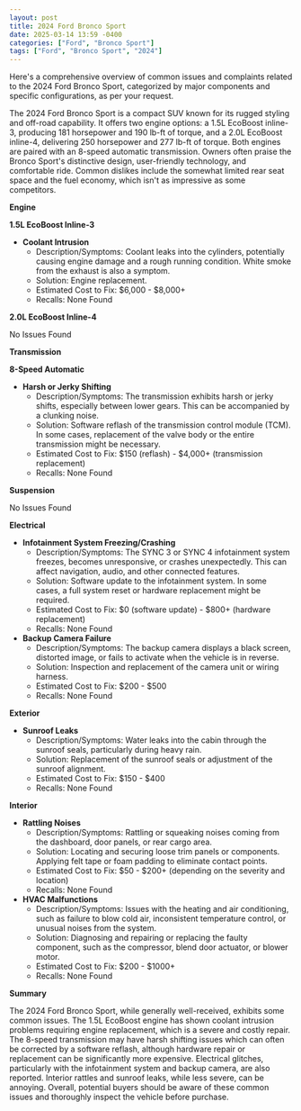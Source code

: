 ```yaml
---
layout: post
title: 2024 Ford Bronco Sport
date: 2025-03-14 13:59 -0400
categories: ["Ford", "Bronco Sport"]
tags: ["Ford", "Bronco Sport", "2024"]
---
```

Here's a comprehensive overview of common issues and complaints related to the 2024 Ford Bronco Sport, categorized by major components and specific configurations, as per your request.

The 2024 Ford Bronco Sport is a compact SUV known for its rugged styling and off-road capability. It offers two engine options: a 1.5L EcoBoost inline-3, producing 181 horsepower and 190 lb-ft of torque, and a 2.0L EcoBoost inline-4, delivering 250 horsepower and 277 lb-ft of torque. Both engines are paired with an 8-speed automatic transmission. Owners often praise the Bronco Sport's distinctive design, user-friendly technology, and comfortable ride. Common dislikes include the somewhat limited rear seat space and the fuel economy, which isn't as impressive as some competitors.

**Engine**

**1.5L EcoBoost Inline-3**

*   **Coolant Intrusion**
    *   Description/Symptoms: Coolant leaks into the cylinders, potentially causing engine damage and a rough running condition. White smoke from the exhaust is also a symptom.
    *   Solution: Engine replacement.
    *   Estimated Cost to Fix: $6,000 - $8,000+
    *   Recalls: None Found

**2.0L EcoBoost Inline-4**

No Issues Found

**Transmission**

**8-Speed Automatic**

*   **Harsh or Jerky Shifting**
    *   Description/Symptoms: The transmission exhibits harsh or jerky shifts, especially between lower gears. This can be accompanied by a clunking noise.
    *   Solution: Software reflash of the transmission control module (TCM). In some cases, replacement of the valve body or the entire transmission might be necessary.
    *   Estimated Cost to Fix: $150 (reflash) - $4,000+ (transmission replacement)
    *   Recalls: None Found

**Suspension**

No Issues Found

**Electrical**

*   **Infotainment System Freezing/Crashing**
    *   Description/Symptoms: The SYNC 3 or SYNC 4 infotainment system freezes, becomes unresponsive, or crashes unexpectedly. This can affect navigation, audio, and other connected features.
    *   Solution: Software update to the infotainment system. In some cases, a full system reset or hardware replacement might be required.
    *   Estimated Cost to Fix: $0 (software update) - $800+ (hardware replacement)
    *   Recalls: None Found
*   **Backup Camera Failure**
    *   Description/Symptoms: The backup camera displays a black screen, distorted image, or fails to activate when the vehicle is in reverse.
    *   Solution: Inspection and replacement of the camera unit or wiring harness.
    *   Estimated Cost to Fix: $200 - $500
    *   Recalls: None Found

**Exterior**

*   **Sunroof Leaks**
    *   Description/Symptoms: Water leaks into the cabin through the sunroof seals, particularly during heavy rain.
    *   Solution: Replacement of the sunroof seals or adjustment of the sunroof alignment.
    *   Estimated Cost to Fix: $150 - $400
    *   Recalls: None Found

**Interior**

*   **Rattling Noises**
    *   Description/Symptoms: Rattling or squeaking noises coming from the dashboard, door panels, or rear cargo area.
    *   Solution: Locating and securing loose trim panels or components. Applying felt tape or foam padding to eliminate contact points.
    *   Estimated Cost to Fix: $50 - $200+ (depending on the severity and location)
    *   Recalls: None Found
*   **HVAC Malfunctions**
    * Description/Symptoms: Issues with the heating and air conditioning, such as failure to blow cold air, inconsistent temperature control, or unusual noises from the system.
    * Solution: Diagnosing and repairing or replacing the faulty component, such as the compressor, blend door actuator, or blower motor.
    * Estimated Cost to Fix: $200 - $1000+
    * Recalls: None Found

**Summary**

The 2024 Ford Bronco Sport, while generally well-received, exhibits some common issues. The 1.5L EcoBoost engine has shown coolant intrusion problems requiring engine replacement, which is a severe and costly repair. The 8-speed transmission may have harsh shifting issues which can often be corrected by a software reflash, although hardware repair or replacement can be significantly more expensive. Electrical glitches, particularly with the infotainment system and backup camera, are also reported. Interior rattles and sunroof leaks, while less severe, can be annoying. Overall, potential buyers should be aware of these common issues and thoroughly inspect the vehicle before purchase.

